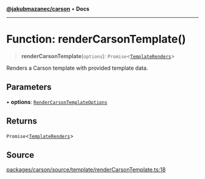 [**@jakubmazanec/carson**](../README.md) • **Docs**

---

# Function: renderCarsonTemplate()

> **renderCarsonTemplate**(`options`):
> `Promise`\<[`TemplateRenders`](../type-aliases/TemplateRenders.md)\>

Renders a Carson template with provided template data.

## Parameters

• **options**: [`RenderCarsonTemplateOptions`](../type-aliases/RenderCarsonTemplateOptions.md)

## Returns

`Promise`\<[`TemplateRenders`](../type-aliases/TemplateRenders.md)\>

## Source

[packages/carson/source/template/renderCarsonTemplate.ts:18](https://github.com/jakubmazanec/tools/blob/2f8bfe433bf76006231c1e3b5197238029672b8c/packages/carson/source/template/renderCarsonTemplate.ts#L18)
